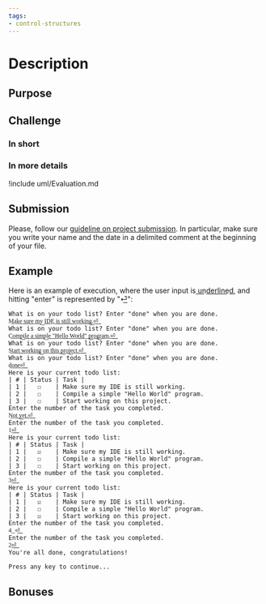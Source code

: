 ```yaml
---
tags:
- control-structures
---
```


# Description

## Purpose


## Challenge

### In short


### In more details


!include uml/Evaluation.md


## Submission

Please, follow our [guideline on project submission](https://princomp.github.io/projects/submission).
In particular, make sure you write your name and the date in a delimited comment at the beginning of your file.

## Example

Here is an example of execution, where the user input is u͟n͟d͟e͟r͟l͟i͟n͟e͟d͟, and hitting "enter" is represented by "⏎͟":

```text
What is on your todo list? Enter "done" when you are done.
M͟a͟k͟e͟ ͟s͟u͟r͟e͟ ͟m͟y͟ ͟I͟D͟E͟ ͟i͟s͟ ͟s͟t͟i͟l͟l͟ ͟w͟o͟r͟k͟i͟n͟g͟.͟⏎͟
What is on your todo list? Enter "done" when you are done.
C͟o͟m͟p͟i͟l͟e͟ ͟a͟ ͟s͟i͟m͟p͟l͟e͟ ͟"͟H͟e͟l͟l͟o͟ ͟W͟o͟r͟l͟d͟"͟ ͟p͟r͟o͟g͟r͟a͟m͟.͟⏎͟
What is on your todo list? Enter "done" when you are done.
S͟t͟a͟r͟t͟ ͟w͟o͟r͟k͟i͟n͟g͟ ͟o͟n͟ ͟t͟h͟i͟s͟ ͟p͟r͟o͟j͟e͟c͟t͟.͟⏎͟
What is on your todo list? Enter "done" when you are done.
d͟o͟n͟e͟⏎͟
Here is your current todo list:
| # | Status | Task |
| 1 |   ☐    | Make sure my IDE is still working.
| 2 |   ☐    | Compile a simple "Hello World" program.
| 3 |   ☐    | Start working on this project.
Enter the number of the task you completed.
N͟o͟t͟ ͟y͟e͟t͟.͟⏎͟
Enter the number of the task you completed.
1͟⏎͟
Here is your current todo list:
| # | Status | Task |
| 1 |   ☑    | Make sure my IDE is still working.
| 2 |   ☐    | Compile a simple "Hello World" program.
| 3 |   ☐    | Start working on this project.
Enter the number of the task you completed.
3͟⏎͟
Here is your current todo list:
| # | Status | Task |
| 1 |   ☑    | Make sure my IDE is still working.
| 2 |   ☐    | Compile a simple "Hello World" program.
| 3 |   ☑    | Start working on this project.
Enter the number of the task you completed.
4͟ ⏎͟
Enter the number of the task you completed.
2͟⏎͟
You're all done, congratulations!

Press any key to continue...
```

## Bonuses
